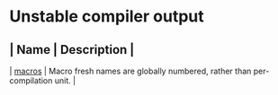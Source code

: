 # Unstable compiler output

| Name | Description |
----------------------
| [macros](macros) | Macro fresh names are globally numbered, rather than per-compilation unit. |
